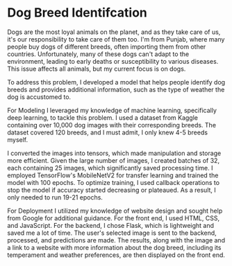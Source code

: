 # Dog Breed Identifcation

Dogs are the most loyal animals on the planet, and as they take care of us, it's our responsibility to take care of them too. I'm from Punjab, where many people buy dogs of different breeds, often importing them from other countries. Unfortunately, many of these dogs can't adapt to the environment, leading to early deaths or susceptibility to various diseases. This issue affects all animals, but my current focus is on dogs.

To address this problem, I developed a model that helps people identify dog breeds and provides additional information, such as the type of weather the dog is accustomed to.

For Modeling
I leveraged my knowledge of machine learning, specifically deep learning, to tackle this problem. I used a dataset from Kaggle containing over 10,000 dog images with their corresponding breeds. The dataset covered 120 breeds, and I must admit, I only knew 4-5 breeds myself.

I converted the images into tensors, which made manipulation and storage more efficient. Given the large number of images, I created batches of 32, each containing 25 images, which significantly saved processing time. I employed TensorFlow's MobileNetV2 for transfer learning and trained the model with 100 epochs. To optimize training, I used callback operations to stop the model if accuracy started decreasing or plateaued. As a result, I only needed to run 19-21 epochs.

For Deployment
I utilized my knowledge of website design and sought help from Google for additional guidance. For the front end, I used HTML, CSS, and JavaScript. For the backend, I chose Flask, which is lightweight and saved me a lot of time. The user's selected image is sent to the backend, processed, and predictions are made. The results, along with the image and a link to a website with more information about the dog breed, including its temperament and weather preferences, are then displayed on the front end.
